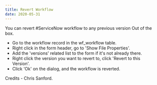```yaml
---
title: Revert Workflow
date: 2020-05-31
---
```



You can revert #ServiceNow workflow to any previous version Out of the box.

- Go to the workflow record in the wf_workflow table.
- Right click in the form header, go to 'Show File Properties'.
- Add the 'versions' related list to the form if it's not already there.
- Right click the version you want to revert to, click 'Revert to this Version'.
- Click 'Ok' on the dialog, and the workflow is reverted.

Credits - Chris Sanford.